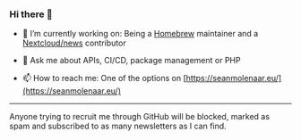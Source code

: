 ### Hi there 👋


- 🔭 I’m currently working on:
Being a [Homebrew](https://github.com/homebrew/) maintainer and a [Nextcloud/news](https://github.com/nextcloud/news/) contributor

- 💬 Ask me about
APIs, CI/CD, package management or PHP

- 📫 How to reach me:
One of the options on [https://seanmolenaar.eu/](https://seanmolenaar.eu/)

---
Anyone trying to recruit me through GitHub will be blocked, marked as spam and subscribed to as many newsletters as I can find.
